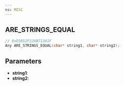 ```yaml
---
ns: MISC
---
```

## ARE_STRINGS_EQUAL

```c
// 0xD3852F22AB713A1F
Any ARE_STRINGS_EQUAL(char* string1, char* string2);
```

## Parameters
* **string1**:
* **string2**:
